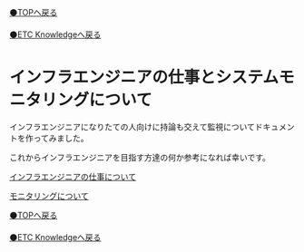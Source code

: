 [⚫️TOPへ戻る](https://actmotech.xyz/)

[⚫️ETC Knowledgeへ戻る](/ETC/top)

# インフラエンジニアの仕事とシステムモニタリングについて

インフラエンジニアになりたての人向けに持論も交えて監視についてドキュメントを作ってみました。 

これからインフラエンジニアを目指す方達の何か参考になれば幸いです。

[インフラエンジニアの仕事について](https://www.docswell.com/s/eichannel/ZJLJ3Q-infrawork)

[モニタリングについて](https://www.docswell.com/s/eichannel/K7VXQJ-monitoring)

[⚫️TOPへ戻る](https://actmotech.xyz/)

[⚫️ETC Knowledgeへ戻る](/ETC/top)
